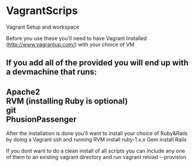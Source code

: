 VagrantScrips
=============

Vagrant Setup and workspace

Before you use these you'll need to have Vagrant Installed (http://www.vagrantup.com/) with your choice of VM

If you add all of the provided you will end up with a devmachine that runs:
--------------------------------
Apache2 <br>
RVM (installing Ruby is optional) <br>
git <br>
PhusionPassenger <br>
--------------------------------
After the installation is done you'll want to install your choice of Ruby&Rails by doing a Vagrant ssh and running 
RVM install ruby-1.x.x
Gem install Rails

If you dont want to do a clean install of all scripts you can include any one of them to an existing vagrant directory and run vagrant reload --provision
